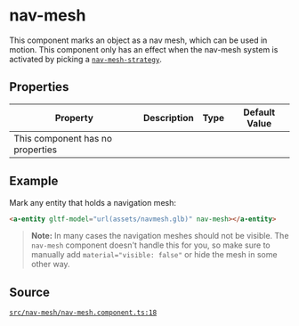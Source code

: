 # nav-mesh
This component marks an object as a nav mesh, which can be used in motion.
This component only has an effect when the nav-mesh system is activated by
picking a [`nav-mesh-strategy`](nav-mesh-strategy.component.md).

## Properties
| Property | Description | Type | Default Value |
|----------|-------------|------|---------------|
| This component has no properties ||||



## Example
Mark any entity that holds a navigation mesh:
```HTML
<a-entity gltf-model="url(assets/navmesh.glb)" nav-mesh></a-entity>
```

> **Note:** In many cases the navigation meshes should not be visible.
The `nav-mesh` component doesn't handle this for you, so make sure to manually add
`material="visible: false"` or hide the mesh in some other way.


## Source
[`src/nav-mesh/nav-mesh.component.ts:18`](https://github.com/mrxz/aframe-locomotion/blob/15e65c2/src/nav-mesh/nav-mesh.component.ts#L18)
